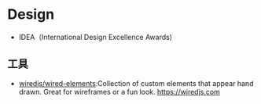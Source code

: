 # Design

* IDEA（International Design Excellence Awards)


## 工具

* [wiredjs/wired-elements](https://github.com/wiredjs/wired-elements):Collection of custom elements that appear hand drawn. Great for wireframes or a fun look. https://wiredjs.com
